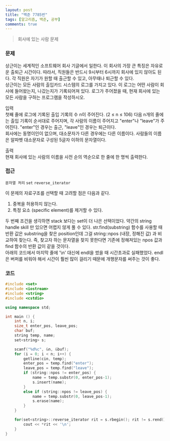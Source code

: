 ```yaml
---
layout: post
title: "백준 7785번"
tags: [알고리즘, 백준, 공부]
comments: true
---
```


> 회사에 있는 사람 문제  

### 문제  
상근이는 세계적인 소프트웨어 회사 기글에서 일한다. 이 회사의 가장 큰 특징은 자유로운 출퇴근 시간이다. 따라서, 직원들은 반드시 9시부터 6시까지 회사에 있지 않아도 된다. 각 직원은 자기가 원할 때 출근할 수 있고, 아무때나 퇴근할 수 있다.  
상근이는 모든 사람의 출입카드 시스템의 로그를 가지고 있다. 이 로그는 어떤 사람이 회사에 들어왔는지, 나갔는지가 기록되어져 있다. 로그가 주어졌을 때, 현재 회사에 있는 모든 사람을 구하는 프로그램을 작성하시오.  

입력  
첫째 줄에 로그에 기록된 출입 기록의 수 n이 주어진다. (2 ≤ n ≤ 106) 다음 n개의 줄에는 출입 기록이 순서대로 주어지며, 각 사람의 이름이 주어지고 "enter"나 "leave"가 주어진다. "enter"인 경우는 출근, "leave"인 경우는 퇴근이다.  
회사에는 동명이인이 없으며, 대소문자가 다른 경우에는 다른 이름이다. 사람들의 이름은 알파벳 대소문자로 구성된 5글자 이하의 문자열이다.  

출력  
현재 회사에 있는 사람의 이름을 사전 순의 역순으로 한 줄에 한 명씩 출력한다.  

### 접근  
`문자열 처리` `set` `reverse_iterator`  

이 문제의 자료구조를 선택할 때 고려할 점은 다음과 같다.  
1. 중복을 허용하지 않는다.  
2. 특정 요소 (specific element)를 제거할 수 있다.  

두 번째 조건을 생각하면 stack 보다는 set이 더 나은 선택이었다. 약간의 string handle skill 만 있으면 어렵지 않게 풀 수 있다. str.find(substring) 함수를 사용할 때 반환 값은 substring을 찾은 position인데 그걸 string::npos (내장, 정해진 값) 과 비교하여 찾는다. 즉, 찾고자 하는 문자열을 찾지 못한다면 기존에 정해져있는 npos 값과 find 함수의 반환 값이 같을 것이다.  
아래의 코드에서 마지막 줄에 '\n' 대신에 endl을 썼을 때 시간초과로 실패했었다. endl은 버퍼를 비워야 해서 시간이 훨씬 많이 걸리기 때문에 개행문자를 써주는 것이 좋다.  

### 코드  
~~~c++
#include <set>
#include <iostream>
#include <string>
#include <cstdio>

using namespace std;

int main () {
    int n, i;
    size_t enter_pos, leave_pos;
    char buf;
    string temp, name;
    set<string> s;

    scanf("%d%c", &n, &buf);
    for (i = 0; i < n; i++) {
        getline(cin, temp);
        enter_pos = temp.find("enter");
        leave_pos = temp.find("leave");
        if (string::npos != enter_pos) {
            name = temp.substr(0, enter_pos-1);
            s.insert(name);
        }
        else if (string::npos != leave_pos) {
            name = temp.substr(0, leave_pos-1);
            s.erase(name);
        }
    }

    for(set<string>::reverse_iterator rit = s.rbegin(); rit != s.rend(); rit++) {
        cout << *rit << '\n';
    }
}
~~~